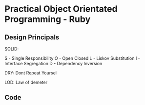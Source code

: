 Practical Object Orientated Programming - Ruby
===============

Design Principals
---

SOLID:

S - Single Responsibility
O - Open Closed
L - Liskov Substitution
I - Interface Segregation
D - Dependency Inversion

DRY: Dont Repeat Yoursel

LOD: Law of demeter

Code
-----



